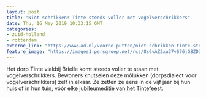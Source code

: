 ```yaml
---
layout: post
title: "Niet schrikken! Tinte steeds voller met vogelverschrikkers"
date: Thu, 16 May 2019 10:33:15 GMT
categories: 
- zuid-holland 
- rotterdam 
externe_link: "https://www.ad.nl/voorne-putten/niet-schrikken-tinte-steeds-voller-met-vogelverschrikkers~a70e3e23/"
feature_image: "https://images1.persgroep.net/rcs/8s6vAZ2xu37vS76jG8ZDIfDiA9g/diocontent/148438214/_fitwidth/400/?appId=21791a8992982cd8da851550a453bd7f&quality=0.7"
---
```


Het dorp Tinte vlakbij Brielle komt steeds voller te staan met vogelverschrikkers. Bewoners knutselen deze môlukken (dorpsdialect voor vogelverschrikkers) zelf in elkaar. Ze zetten ze eens in de vijf jaar bij hun huis of in hun tuin, vóór elke jubileumeditie van het Tintefeest.
